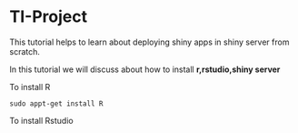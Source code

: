 # TI-Project

This tutorial helps to learn about deploying shiny apps in shiny server from scratch.

In this tutorial we will discuss about how to install **r,rstudio,shiny server**

To install R
```
sudo appt-get install R
```
To install Rstudio
